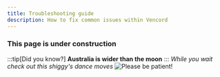 ```yaml
---
title: Troubleshooting guide
description: How to fix common issues within Vencord
---
```


### This page is under construction
:::tip[Did you know?]
**Australia is wider than the moon**
:::
*While you wait check out this shiggy's dance moves*
![Please be patient!](https://media.discordapp.net/stickers/1217112512374505613.png?size=320)
